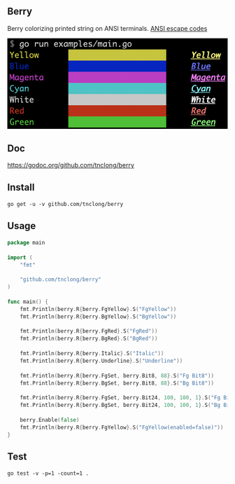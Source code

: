 ## Berry

Berry colorizing printed string on ANSI terminals.
[ANSI escape codes](http://en.wikipedia.org/wiki/ANSI_escape_code)

![Examples](https://github.com/tnclong/berry/blob/master/examples.png)

## Doc

https://godoc.org/github.com/tnclong/berry

## Install

```
go get -u -v github.com/tnclong/berry
```

## Usage

```go
package main

import (
	"fmt"

	"github.com/tnclong/berry"
)

func main() {
	fmt.Println(berry.R{berry.FgYellow}.S("FgYellow"))
	fmt.Println(berry.R{berry.BgYellow}.S("BgYellow"))

	fmt.Println(berry.R{berry.FgRed}.S("FgRed"))
	fmt.Println(berry.R{berry.BgRed}.S("BgRed"))

	fmt.Println(berry.R{berry.Italic}.S("Italic"))
	fmt.Println(berry.R{berry.Underline}.S("Underline"))

	fmt.Println(berry.R{berry.FgSet, berry.Bit8, 88}.S("Fg Bit8"))
	fmt.Println(berry.R{berry.BgSet, berry.Bit8, 88}.S("Bg Bit8"))

	fmt.Println(berry.R{berry.FgSet, berry.Bit24, 100, 100, 1}.S("Fg Bit24"))
	fmt.Println(berry.R{berry.BgSet, berry.Bit24, 100, 100, 1}.S("Bg Bit24"))

	berry.Enable(false)
	fmt.Println(berry.R{berry.FgYellow}.S("FgYellow(enabled=false)"))
}
```

## Test

```
go test -v -p=1 -count=1 .
```

